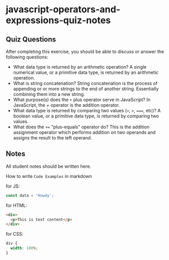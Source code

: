 # javascript-operators-and-expressions-quiz-notes

## Quiz Questions

After completing this exercise, you should be able to discuss or answer the following questions:

- What data type is returned by an arithmetic operation?
  A single numerical value, or a primitive data type, is returned by an arithmetic operation.
- What is string concatenation?
  String concatenation is the process of appending or or more strings to the end of another string. Essentially combining them into a new string.
- What purpose(s) does the `+` plus operator serve in JavaScript?
  In JavaScript, the + operator is the addition operator.
- What data type is returned by comparing two values (`<`, `>`, `===`, etc)?
  A boolean value, or a primitive data type, is returned by comparing two values.
- What does the `+=` "plus-equals" operator do?
  This is the addition assignment operator which performs addition on two operands and assigns the result to the left operand.

## Notes

All student notes should be written here.

How to write `Code Examples` in markdown

for JS:

```javascript
const data = 'Howdy';
```

for HTML:

```html
<div>
  <p>This is text content</p>
</div>
```

for CSS:

```css
div {
  width: 100%;
}
```
